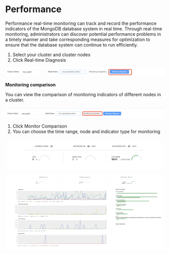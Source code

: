 # Performance

Performance real-time monitoring can track and record the performance indicators of the MongoDB database system in real time. Through real-time monitoring, administrators can discover potential performance problems in a timely manner and take corresponding measures for optimization to ensure that the database system can continue to run efficiently.

1. Select your cluster and cluster nodes
2. Click Real-time Diagnosis

![Start Diagnose Session](../../images/whaleal-platform-Images/10-diagnose/StartPerformance.png)



**Monitoring comparison**

You can view the comparison of monitoring indicators of different nodes in a cluster.

![Start Diagnose Session](../../images/whaleal-platform-Images/10-diagnose/MonitorComparson.png)

1. Click Monitor Comparison
2. You can choose the time range, node and indicator type for monitoring

![Performance](../../images/whaleal-platform-Images/10-diagnose/Performance1.png)

![Performance](../../images/whaleal-platform-Images/10-diagnose/Performance2.png)

